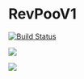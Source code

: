 # RevPooV1
[![Build Status](https://travis-ci.com/Manoucha/RevPooV1.svg?branch=master)](https://travis-ci.com/Manoucha/RevPooV1)

<a href="https://codeclimate.com/github/Manoucha/RevPooV1/maintainability"><img src="https://api.codeclimate.com/v1/badges/b96a84c7e8cc5f80ff65/maintainability" /></a>

<a href="https://codeclimate.com/github/Manoucha/RevPooV1/test_coverage"><img src="https://api.codeclimate.com/v1/badges/b96a84c7e8cc5f80ff65/test_coverage" /></a>

